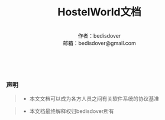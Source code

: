 # <center> HostelWorld文档</center>

<br/>

<center>作者：bedisdover</center>

<center>邮箱：bedisdover@gmail.com</center>

<br/>

<br/>

<br/>

<br/>

### 声明

>* 本文文档可以成为各方人员之间有关软件系统的协议基准

>* 本文档最终解释权归bedisdover所有

